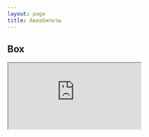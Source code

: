 ```yaml
---
layout: page
title: Авиабилеты
---
```


<!-- Box -->
<h2>Box</h2>
<div class="box">
<iframe src="http://airtickets.gds.md/ru/index.php?S2_WEB_ID=RUDMIN">
 </iframe>

</div>
